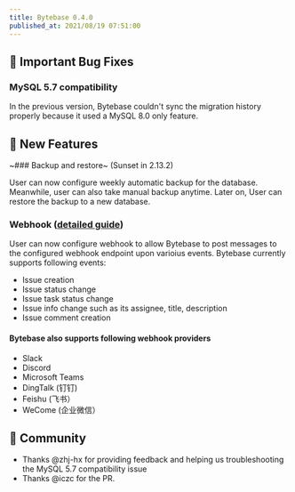 ```yaml
---
title: Bytebase 0.4.0
published_at: 2021/08/19 07:51:00
---
```


## 🐞 Important Bug Fixes

### MySQL 5.7 compatibility

In the previous version, Bytebase couldn't sync the migration history properly because it used a MySQL 8.0 only feature.

## 🚀 New Features

~### Backup and restore~ (Sunset in 2.13.2)

User can now configure weekly automatic backup for the database. Meanwhile, user can also take manual backup anytime. Later on, User can restore the backup to a new database.

### Webhook ([detailed guide](https://docs.bytebase.com/use-bytebase/webhook-integration))

User can now configure webhook to allow Bytebase to post messages to the configured webhook endpoint upon varioius events. Bytebase currently supports following events:

- Issue creation
- Issue status change
- Issue task status change
- Issue info change such as its assignee, title, description
- Issue comment creation

#### Bytebase also supports following webhook providers

- Slack
- Discord
- Microsoft Teams
- DingTalk (钉钉)
- Feishu (飞书）
- WeCome (企业微信）

## 🎠 Community

- Thanks @zhj-hx for providing feedback and helping us troubleshooting the MySQL 5.7 compatibility issue
- Thanks @iczc for the PR.

<IncludeBlock url="/docs/get-started/install/install-upgrade"></IncludeBlock>
